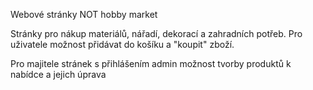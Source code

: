 Webové stránky NOT hobby market

Stránky pro nákup materiálů, nářadí, dekorací a zahradních potřeb. Pro uživatele možnost přidávat do košíku a "koupit" zboží.

Pro majitele stránek s přihlášením admin možnost tvorby produktů k nabídce a jejich úprava